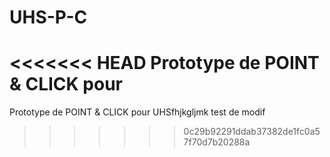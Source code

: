 # UHS-P-C
<<<<<<< HEAD
Prototype de POINT &amp; CLICK pour 
=======
Prototype de POINT &amp; CLICK pour UHSfhjkgljmk test de modif
>>>>>>> 0c29b92291ddab37382de1fc0a57f70d7b20288a
